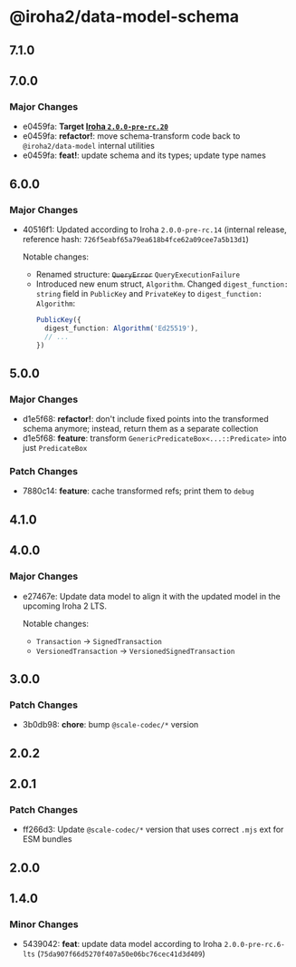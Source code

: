 # @iroha2/data-model-schema

## 7.1.0

## 7.0.0

### Major Changes

- e0459fa: **Target [Iroha `2.0.0-pre-rc.20`](https://github.com/hyperledger/iroha/tree/51d687607fad067fc855e266edc684d4fb33e7de)**
- e0459fa: **refactor!**: move schema-transform code back to `@iroha2/data-model` internal utilities
- e0459fa: **feat!**: update schema and its types; update type names

## 6.0.0

### Major Changes

- 40516f1: Updated according to Iroha `2.0.0-pre-rc.14` (internal release, reference hash: `726f5eabf65a79ea618b4fce62a09cee7a5b13d1`)

  Notable changes:

  - Renamed structure: ~~`QueryError`~~ `QueryExecutionFailure`
  - Introduced new enum struct, `Algorithm`. Changed `digest_function: string` field in `PublicKey` and `PrivateKey` to `digest_function: Algorithm`:
    ```ts
    PublicKey({
      digest_function: Algorithm('Ed25519'),
      // ...
    })
    ```

## 5.0.0

### Major Changes

- d1e5f68: **refactor!**: don't include fixed points into the transformed schema anymore; instead, return them as a separate collection
- d1e5f68: **feature**: transform `GenericPredicateBox<...::Predicate>` into just `PredicateBox`

### Patch Changes

- 7880c14: **feature**: cache transformed refs; print them to `debug`

## 4.1.0

## 4.0.0

### Major Changes

- e27467e: Update data model to align it with the updated model in the upcoming Iroha 2 LTS.

  Notable changes:

  - `Transaction` → `SignedTransaction`
  - `VersionedTransaction` → `VersionedSignedTransaction`

## 3.0.0

### Patch Changes

- 3b0db98: **chore**: bump `@scale-codec/*` version

## 2.0.2

## 2.0.1

### Patch Changes

- ff266d3: Update `@scale-codec/*` version that uses correct `.mjs` ext for ESM bundles

## 2.0.0

## 1.4.0

### Minor Changes

- 5439042: **feat**: update data model according to Iroha `2.0.0-pre-rc.6-lts` (`75da907f66d5270f407a50e06bc76cec41d3d409`)
